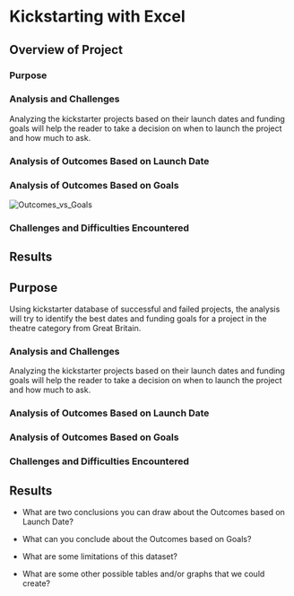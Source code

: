 # Kickstarting with Excel

## Overview of Project

### Purpose


### Analysis and Challenges
Analyzing the kickstarter projects based on their launch dates and funding goals will help the reader to take a decision on when to launch the project and how much to ask. 

### Analysis of Outcomes Based on Launch Date


### Analysis of Outcomes Based on Goals

![Outcomes_vs_Goals](https://user-images.githubusercontent.com/25446419/109434771-79503e00-79dc-11eb-91f2-ca5a5c969119.png)

### Challenges and Difficulties Encountered

## Results

## Purpose
Using kickstarter database of successful and failed projects, the analysis will try to identify the best dates and funding goals for a project in the theatre category from Great Britain.

### Analysis and Challenges
Analyzing the kickstarter projects based on their launch dates and funding goals will help the reader to take a decision on when to launch the project and how much to ask. 

### Analysis of Outcomes Based on Launch Date

### Analysis of Outcomes Based on Goals

### Challenges and Difficulties Encountered

## Results
- What are two conclusions you can draw about the Outcomes based on Launch Date?

- What can you conclude about the Outcomes based on Goals?

- What are some limitations of this dataset?

- What are some other possible tables and/or graphs that we could create?
